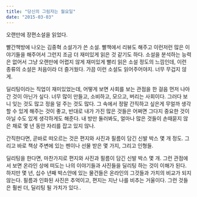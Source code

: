 ```yaml
---
title: "당신의 그림자는 월요일"
date: "2015-03-03"
---
```


오랜만에 장편소설을 읽었다.

빨간책방에 나오는 김중혁 소설가가 쓴 소설. 빨책에서 리뷰도 해주고 이런저런 많은 이야기들을 해주어서 그런지 조금 더 재미있게 읽은 것 같기도 하다. 소설을 분석하는 능력은 없어서 그냥 오랜만에 어렵지 않게 재미있게 빨리 읽은 소설 정도의 느낌인데, 이런 종류의 소설은 처음이라 더 즐거웠다. 가끔 이런 소설도 읽어주어야지. 너무 무겁지 않게.

딜리팅이라는 직업이 재미있었는데, 어떻게 보면 사회를 보는 관점을 한 걸음 먼저 나아간 것이 아닌가 싶다. 너무 많이 만들고, 소비하고, 모으고, 버리는 사회이다. 그러다 보니 잊는 것도 많고 정을 덜 주는 것도 많다. 그 속에서 정말 간직하고 싶은게 무얼까 생각할 수 있게 해주는 것이 좋고, 반대로 내가 가진 많은 것들은 어쩌면 그다지 중요한 것이 아닐 수도 있게 생각하게도 해준다. 내 방만 둘러봐도, 얼마나 많은 것들이 손때묻지 않은 채로 몇 년 동안 자리를 잡고 있지 않나.

간직한다면, 곧바로 떠오르는 것은 편지와 사진과 필름이 담긴 신발 박스 몇 개 정도. 그리고 바로 책상 주변에 있는 펜이나 선물 받은 몇 가지, 그리고 인형들.

딜리팅을 한다면, 마찬가지로 편지와 사진과 필름이 담긴 신발 박스 몇 개. 그런 관점에서 보면 온라인 상에 떠도는 나의 이야기들과 사진들을 딜리팅 하는 것이 이해가 된다. 하지만 몇 년, 십수 년째 박스안에 있는 물건들은 온라인의 그것들과 가치의 비교가 되지 않는다. 필름과 인화된 사진은 추억이고, 편지는 지난 나를 비추는 거울이다. 그런 것들은 훨씬 더, 딜리팅 될 가치가 있다..
